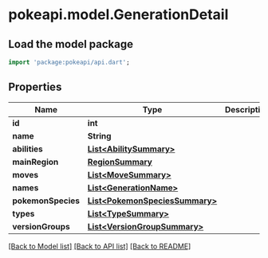 # pokeapi.model.GenerationDetail

## Load the model package
```dart
import 'package:pokeapi/api.dart';
```

## Properties
Name | Type | Description | Notes
------------ | ------------- | ------------- | -------------
**id** | **int** |  | 
**name** | **String** |  | 
**abilities** | [**List&lt;AbilitySummary&gt;**](AbilitySummary.md) |  | 
**mainRegion** | [**RegionSummary**](RegionSummary.md) |  | 
**moves** | [**List&lt;MoveSummary&gt;**](MoveSummary.md) |  | 
**names** | [**List&lt;GenerationName&gt;**](GenerationName.md) |  | 
**pokemonSpecies** | [**List&lt;PokemonSpeciesSummary&gt;**](PokemonSpeciesSummary.md) |  | 
**types** | [**List&lt;TypeSummary&gt;**](TypeSummary.md) |  | 
**versionGroups** | [**List&lt;VersionGroupSummary&gt;**](VersionGroupSummary.md) |  | 

[[Back to Model list]](../README.md#documentation-for-models) [[Back to API list]](../README.md#documentation-for-api-endpoints) [[Back to README]](../README.md)


